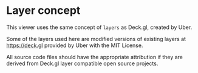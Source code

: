 # Layer concept

This viewer uses the same concept of `layers` as Deck.gl, created by Uber.

Some of the layers used here are modified versions of existing layers at https://deck.gl provided by Uber with the MIT License.

All source code files should have the appropriate attribution if they are derived from Deck.gl layer compatible open source projects.

